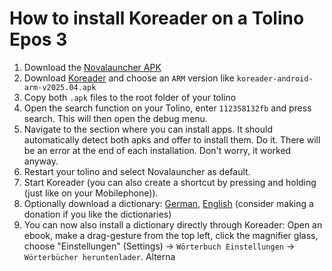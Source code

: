 # How to install Koreader on a Tolino Epos 3

1. Download the [Novalauncher APK](https://novalauncher.com/apk/NovaLauncher_8.1.1.apk)
2. Download [Koreader](https://github.com/koreader/koreader/releases) and choose an `ARM` version like `koreader-android-arm-v2025.04.apk`
3. Copy both `.apk` files to the root folder of your tolino
4. Open the search function on your Tolino, enter `112358132fb` and press search. This will then open the debug menu.
5. Navigate to the section where you can install apps. It should automatically detect both apks and offer to install them. Do it. There will be an error at the end of each installation. Don't worry, it worked anyway.
6. Restart your tolino and select Novalauncher as default.
7. Start Koreader (you can also create a shortcut by pressing and holding (just like on your Mobilephone)).
8. Optionally download a dictionary: [German](https://www.reader-dict.com/de/download/de), [English](https://www.reader-dict.com/de/download/en) (consider making a donation if you like the dictionaries)
9. You can now also install a dictionary directly through Koreader: Open an ebook, make a drag-gesture from the top left, click the magnifier glass, choose "Einstellungen" (Settings) -> `Wörterbuch Einstellungen` -> `Wörterbücher heruntenlader`. Alterna
